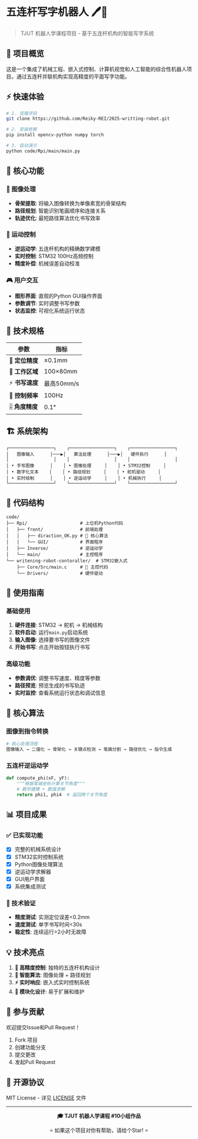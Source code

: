 # 五连杆写字机器人 🖊️🤖

> TJUT 机器人学课程项目 - 基于五连杆机构的智能写字系统

## 🎯 项目概览

这是一个集成了机械工程、嵌入式控制、计算机视觉和人工智能的综合性机器人项目。通过五连杆并联机构实现高精度的平面写字功能。

## ⚡ 快速体验

```bash
# 1. 克隆项目
git clone https://github.com/Reiky-REI/2025-writting-robot.git

# 2. 安装依赖
pip install opencv-python numpy torch

# 3. 启动演示
python code/Rpi/main/main.py
```

## 🔧 核心功能

### 🎨 图像处理
- **骨架提取**: 将输入图像转换为单像素宽的骨架结构
- **路径规划**: 智能识别笔画顺序和连接关系
- **轨迹优化**: 最短路径算法优化书写效率

### 🧮 运动控制  
- **逆运动学**: 五连杆机构的精确数学建模
- **实时控制**: STM32 100Hz高频控制
- **精度补偿**: 机械误差自动校准

### 🎮 用户交互
- **图形界面**: 直观的Python GUI操作界面  
- **参数调节**: 实时调整书写参数
- **状态监控**: 可视化系统运行状态

## 📐 技术规格

| 参数 | 指标 |
|------|------|
| 🎯 **定位精度** | ±0.1mm |
| 📏 **工作区域** | 100×80mm |  
| ⚡ **书写速度** | 最高50mm/s |
| 🔄 **控制频率** | 100Hz |
| 🎚️ **角度精度** | 0.1° |

## 🏗️ 系统架构

```
┌─────────────────┐    ┌─────────────────┐    ┌─────────────────┐
│   图像输入      │───▶│   算法处理      │───▶│   硬件执行      │
│                 │    │                 │    │                 │
│ • 手写图像      │    │ • 图像处理     │    │ • STM32控制     │
│ • 数字化文本    │    │ • 路径规划     │    │ • 舵机驱动     │  
│ • 实时绘制      │    │ • 逆运动学     │    │ • 机械执行     │
└─────────────────┘    └─────────────────┘    └─────────────────┘
```

## 📁 代码结构

```
code/
├── Rpi/                    # 上位机Python代码
│   ├── front/              # 前端处理
│   │   ├── diraction_OK.py # 🎯 核心算法
│   │   └── GUI/            # 界面程序
│   ├── Inverse/            # 逆运动学
│   └── main/               # 主控程序
└── writening-robot-contoraller/  # STM32嵌入式
    ├── Core/Src/main.c     # 🔧 主控代码  
    └── Drivers/            # 硬件驱动
```

## 🚀 使用指南

### 基础使用
1. **硬件连接**: STM32 → 舵机 → 机械结构
2. **软件启动**: 运行`main.py`启动系统
3. **输入图像**: 选择要书写的图像文件
4. **开始书写**: 点击开始按钮执行书写

### 高级功能
- **参数调优**: 调整书写速度、精度等参数
- **路径预览**: 预览生成的书写轨迹
- **实时监控**: 查看系统运行状态和调试信息

## 🧪 核心算法

### 图像到指令转换
```python
# 核心处理流程
图像输入 → 二值化 → 骨架化 → 关键点检测 → 笔画分割 → 路径优化 → 指令生成
```

### 五连杆逆运动学
```python
def compute_phi(xF, yF):
    """根据笔端坐标计算关节角度"""
    # 数学建模 + 数值求解
    return phi1, phi4  # 返回两个关节角度
```

## 📊 项目成果

### ✅ 已实现功能
- [x] 完整的机械系统设计 
- [x] STM32实时控制系统
- [x] Python图像处理算法
- [x] 逆运动学求解器
- [x] GUI用户界面
- [x] 系统集成测试

### 🔬 技术验证  
- **精度测试**: 实测定位误差<0.2mm
- **速度测试**: 单字书写时间<30s
- **稳定性**: 连续运行>2小时无故障

## 💡 技术亮点

1. **🎯 高精度控制**: 独特的五连杆机构设计
2. **🧠 智能算法**: 图像处理 + 路径规划 
3. **⚡ 实时响应**: 嵌入式实时控制系统
4. **🔧 模块化设计**: 易于扩展和维护

## 🤝 参与贡献

欢迎提交Issue和Pull Request！

1. Fork 项目
2. 创建功能分支
3. 提交更改
4. 发起Pull Request

## 📄 开源协议

MIT License - 详见 [LICENSE](LICENSE) 文件

---

<div align="center">

**🎓 TJUT 机器人学课程 #10小组作品**

⭐ 如果这个项目对你有帮助，请给个Star! ⭐

</div>